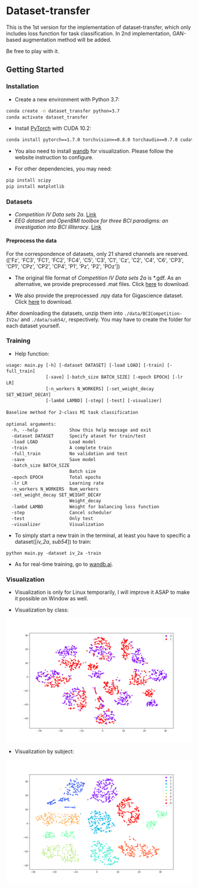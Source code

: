 # Dataset-transfer

This is the 1st version for the implementation of dataset-transfer, which only includes loss function for task classification. In 2nd implementation, GAN-based augmentation method will be added. 

Be free to play with it.

## Getting Started
### Installation
- Create a new environment with Python 3.7:
```bash
conda create -n dataset_transfer python=3.7
conda activate dataset_transfer
```
- Install [PyTorch](http://pytorch.org) with CUDA 10.2:
```bash
conda install pytorch==1.7.0 torchvision==0.8.0 torchaudio==0.7.0 cudatoolkit=10.2 -c pytorch
```
- You also need to install [wandb](https://wandb.ai/quickstart/pytorch) for visualization. Please follow the website instruction to configure.

- For other dependencies, you may need: 
```bash
pip install scipy
pip install matplotlib
```

### Datasets
- *Competition IV Data sets 2a*. [Link](http://www.bbci.de/competition/iv/#dataset2a)
- *EEG dataset and OpenBMI toolbox for three BCI paradigms: an investigation into BCI illiteracy*. [Link](http://gigadb.org/dataset/100542)

#### Preprocess the data
For the correspondence of datasets, only 21 shared channels are reserved. (['Fz', 'FC3', 'FC1', 'FC2', 'FC4', 'C5', 'C3', 'C1', 'Cz', 'C2', 'C4', 'C6', 'CP3', 'CP1', 'CPz', 'CP2', 'CP4', 'P1', 'Pz', 'P2', 'POz'])

- The original file format of *Competition IV Data sets 2a* is *.gdf. As an alternative, we provide preprocessed .mat files. Click [here](https://drive.google.com/file/d/1CIYTVuTqGNJuAWJ4e3HC7AXegTw_WuiJ/view?usp=sharing) to download.

- We also provide the preprocessed .npy data for Gigascience dataset. Click [here](https://drive.google.com/file/d/1VPyuBzL9Y43vqAfe2yoXrf9EUPWOBNLe/view?usp=sharing) to download.

After downloading the datasets, unzip them into `./data/BCICompetition-IV2a/` and `./data/sub54/`, respectively. You may have to create the folder for each dataset yourself.

### Training

- Help function:
```
usage: main.py [-h] [-dataset DATASET] [-load LOAD] [-train] [-full_train]
               [-save] [-batch_size BATCH_SIZE] [-epoch EPOCH] [-lr LR]
               [-n_workers N_WORKERS] [-set_weight_decay SET_WEIGHT_DECAY]
               [-lambd LAMBD] [-step] [-test] [-visualizer]

Baseline method for 2-class MI task classification

optional arguments:
  -h, --help            Show this help message and exit
  -dataset DATASET      Specify ataset for train/test
  -load LOAD            Load model
  -train                A complete train
  -full_train           No validation and test
  -save                 Save model
  -batch_size BATCH_SIZE
                        Batch size
  -epoch EPOCH          Total epochs
  -lr LR                Learning rate
  -n_workers N_WORKERS  Num_workers
  -set_weight_decay SET_WEIGHT_DECAY
                        Weight_decay
  -lambd LAMBD          Weight for balancing loss function
  -step                 Cancel scheduler
  -test                 Only test
  -visualizer           Visualization
```
- To simply start a new train in the terminal, at least you have to specific a dataset([*iv_2a*, *sub54*]) to train:
```
python main.py -dataset iv_2a -train 
```
- As for real-time training, go to [wandb.ai](https://wandb.ai).


### Visualization

- Visualization is only for Linux temporarily, I will improve it ASAP to make it possible on Window as well.

- Visualization by class:

<img src="https://github.com/RoboHaptic/dataset-tranfer-v1/blob/main/visualization/iv_2a_class.png" width="800"/>

- Visualization by subject:

<img src="https://github.com/RoboHaptic/dataset-tranfer-v1/blob/main/visualization/iv_2a_sub.png" width="800"/>




